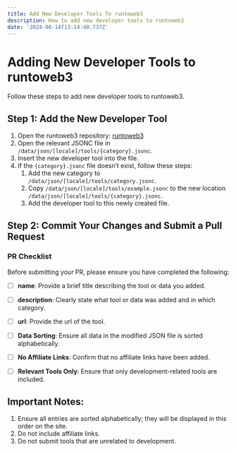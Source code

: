 ```yaml
---
title: Add New Developer Tools To runtoweb3
description: How to add new developer tools to runtoweb3
date: '2024-08-14T13:14:40.737Z'
---
```


# Adding New Developer Tools to runtoweb3

Follow these steps to add new developer tools to runtoweb3.

## Step 1: Add the New Developer Tool

1. Open the runtoweb3 repository: [runtoweb3](https://github.com/iAmCorey/runtoweb3/)
2. Open the relevant JSONC file in `/data/json/[locale]/tools/{category}.jsonc`.
3. Insert the new developer tool into the file.
4. If the `{category}.jsonc` file doesn’t exist, follow these steps:
     1. Add the new category to `/data/json/[locale]/tools/category.jsonc`.
     2. Copy `/data/json/[locale]/tools/example.jsonc` to the new location `/data/json/[locale]/tools/{category}.jsonc`.
     3. Add the developer tool to this newly created file.

## Step 2: Commit Your Changes and Submit a Pull Request


### PR Checklist

Before submitting your PR, please ensure you have completed the following:

- [ ] **name**: Provide a brief title describing the tool or data you added.
- [ ] **description**: Clearly state what tool or data was added and in which category.
- [ ] **url**: Provide the url of the tool.
- [ ] **Data Sorting**: Ensure all data in the modified JSON file is sorted alphabetically.
- [ ] **No Affiliate Links**: Confirm that no affiliate links have been added.
- [ ] **Relevant Tools Only**: Ensure that only development-related tools are included.



## Important Notes:

1. Ensure all entries are sorted alphabetically; they will be displayed in this order on the site.
2. Do not include affiliate links.
3. Do not submit tools that are unrelated to development.
